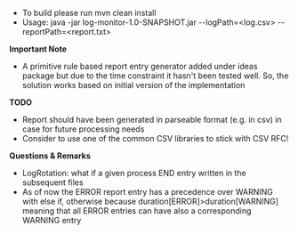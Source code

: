 - To build please run mvn clean install
- Usage: java -jar log-monitor-1.0-SNAPSHOT.jar --logPath=<log.csv> --reportPath=<report.txt>

**Important Note**
- A primitive rule based report entry generator added under ideas package 
but due to the time constraint it hasn't been tested well. So, the solution works based on initial version of the implementation

**TODO**
- Report should have been generated in parseable format (e.g. in csv) in case for future processing needs
- Consider to use one of the common CSV libraries to stick with CSV RFC!

**Questions & Remarks**
- LogRotation: what if a given process END entry written in the subsequent files
- As of now the ERROR report entry has a precedence over WARNING with else if, otherwise
because duration[ERROR]>duration[WARNING] meaning that all ERROR entries can have also a corresponding WARNING entry